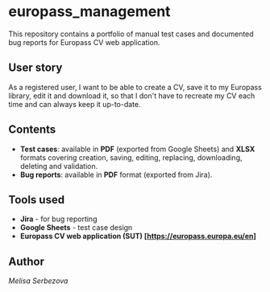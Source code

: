 # europass_management
This repository contains a portfolio of manual test cases and documented bug reports for Europass CV web application. 

## User story
As a registered user, I want to be able to create a CV, save it to my Europass library, edit it and download it, so that I don't have to recreate my CV each time and can always keep it up-to-date.

## Contents
- **Test cases**: available in **PDF** (exported from Google Sheets) and **XLSX** formats covering creation, saving, editing, replacing, downloading, deleting and validation.
- **Bug reports**: available in **PDF** format (exported from Jira).

## Tools used
- **Jira** - for bug reporting
- **Google Sheets** - test case design
- **Europass CV web application (SUT) [https://europass.europa.eu/en]**

## Author 
*Melisa Serbezova*
